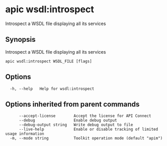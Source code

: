 # apic wsdl:introspect

Introspect a WSDL file displaying all its services

## Synopsis

Introspect a WSDL file displaying all its services

```
apic wsdl:introspect WSDL_FILE [flags]
```

## Options

```
  -h, --help   Help for wsdl:introspect
```

## Options inherited from parent commands

```
      --accept-license        Accept the license for API Connect
      --debug                 Enable debug output
      --debug-output string   Write debug output to file
      --live-help             Enable or disable tracking of limited usage information
  -m, --mode string           Toolkit operation mode (default "apim")
```
